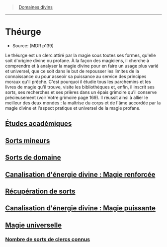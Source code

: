 ﻿---
!SubClassItem
Name: Théurge
Source: (MDR p139)
ParentClassId: hd_cleric.md
Id: cleric_theurgist_hd.md#théurge
RootId: cleric_theurgist_hd.md
ParentLink: cleric_hd.md#domaines-divins
ParentName: Domaines divins
NameLevel: 1
Attributes:
  ParentNameLink: '[Domaines divins](hd_cleric_domaines_divins.md)'
  Markdown: >+
    >  <!--ParentNameLink-->[Domaines divins](hd_cleric_domaines_divins.md)<!--/ParentNameLink-->


    ---



    # <!--Name-->Théurge<!--/Name-->


    - Source: <!--Source-->(MDR p139)<!--/Source-->


    Le théurge est un clerc attiré par la magie sous toutes ses formes, qu'elle soit d'origine divine ou profane. À la façon des magiciens, il cherche à comprendre et à analyser la magie divine pour en faire un usage plus varié et universel, que ce soit dans le but de repousser les limites de la connaissance ou pour asseoir sa puissance au service des principes moraux qu'il prêche. C'est pourquoi il étudie tous les parchemins et les livres de magie qu'il trouve, visite les bibliothèques et, enfin, il inscrit ses sorts, ses recherches et ses prières dans un épais grimoire qu'il conserve précieusement (voir Votre grimoire page 169). Il réussit ainsi à allier le meilleur des deux mondes : la maîtrise du corps et de l'âme accordée par la magie divine et l'aspect pratique et universel de la magie profane.

  Name: Théurge
  Source: (MDR p139)
AttributesDictionary: >+
  ParentNameLink: '[Domaines divins](hd_cleric_domaines_divins.md)'

  Markdown: >+

    >  <!--ParentNameLink-->[Domaines divins](hd_cleric_domaines_divins.md)<!--/ParentNameLink-->





    ---







    # <!--Name-->Théurge<!--/Name-->





    - Source: <!--Source-->(MDR p139)<!--/Source-->





    Le théurge est un clerc attiré par la magie sous toutes ses formes, qu'elle soit d'origine divine ou profane. À la façon des magiciens, il cherche à comprendre et à analyser la magie divine pour en faire un usage plus varié et universel, que ce soit dans le but de repousser les limites de la connaissance ou pour asseoir sa puissance au service des principes moraux qu'il prêche. C'est pourquoi il étudie tous les parchemins et les livres de magie qu'il trouve, visite les bibliothèques et, enfin, il inscrit ses sorts, ses recherches et ses prières dans un épais grimoire qu'il conserve précieusement (voir Votre grimoire page 169). Il réussit ainsi à allier le meilleur des deux mondes : la maîtrise du corps et de l'âme accordée par la magie divine et l'aspect pratique et universel de la magie profane.



  Name: Théurge

  Source: (MDR p139)

---
>  [Domaines divins](hd_cleric_domaines_divins.md)

---


# Théurge

- Source: (MDR p139)

Le théurge est un clerc attiré par la magie sous toutes ses formes, qu'elle soit d'origine divine ou profane. À la façon des magiciens, il cherche à comprendre et à analyser la magie divine pour en faire un usage plus varié et universel, que ce soit dans le but de repousser les limites de la connaissance ou pour asseoir sa puissance au service des principes moraux qu'il prêche. C'est pourquoi il étudie tous les parchemins et les livres de magie qu'il trouve, visite les bibliothèques et, enfin, il inscrit ses sorts, ses recherches et ses prières dans un épais grimoire qu'il conserve précieusement (voir Votre grimoire page 169). Il réussit ainsi à allier le meilleur des deux mondes : la maîtrise du corps et de l'âme accordée par la magie divine et l'aspect pratique et universel de la magie profane.



## [Études académiques](hd_cleric_theurgist_etudes_academiques.md)



## [Sorts mineurs](hd_cleric_theurgist_sorts_mineurs.md)



## [Sorts de domaine](hd_cleric_theurgist_sorts_de_domaine.md)



## [Canalisation d'énergie divine : Magie renforcée](hd_cleric_theurgist_canalisation_denergie_divine_magie_renforcee.md)



## [Récupération de sorts](hd_cleric_theurgist_recuperation_de_sorts.md)



## [Canalisation d'énergie divine : Magie puissante](hd_cleric_theurgist_canalisation_denergie_divine_magie_puissante.md)



## [Magie universelle](hd_cleric_theurgist_magie_universelle.md)



### [Nombre de sorts de clercs connus](hd_cleric_theurgist_nombre_de_sorts_de_clercs_connus.md)

